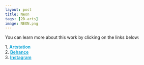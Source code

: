 ```yaml
---
layout: post 
title: Neon
tags: [2D-arts]
image: NEON.png
---
```


<!--more-->

You can learn more about this work by clicking on the links below: <br/>

<div>
	1.
    <a href="https://www.artstation.com/artwork/OyZgOv" target="_blank" style="font-weight: bold; color: #1CAAD9;">Artstation</a><br/>
	2.
	<a href="https://www.behance.net/gallery/84998359/Neon" target="_blank" style="font-weight: bold; color: #1CAAD9;">Behance</a><br/>	
	3.
	<a href="https://www.instagram.com/p/CCapwu7BsBd/" target="_blank" style="font-weight: bold; color: #1CAAD9;">Instagram</a><br/>	
</div>
